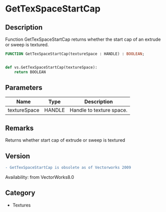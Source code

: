 # GetTexSpaceStartCap

## Description
Function GetTexSpaceStartCap returns whether the start cap of an extrude or sweep is textured.

```pascal
FUNCTION GetTexSpaceStartCap(textureSpace : HANDLE) : BOOLEAN;
```

```python

def vs.GetTexSpaceStartCap(textureSpace):
    return BOOLEAN
```

## Parameters
|Name|Type|Description|
|---|---|---|
|textureSpace|HANDLE|Handle to texture space.|

## Remarks
Returns whether start cap of extrude or sweep is textured

## Version
```diff
- GetTexSpaceStartCap is obsolete as of Vectorworks 2009
```

Availability: from VectorWorks8.0
## Category
* Textures

